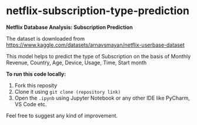 # netflix-subscription-type-prediction


**Netflix Database Analysis: Subscription Prediction**

The dataset is downloaded from https://www.kaggle.com/datasets/arnavsmayan/netflix-userbase-dataset

This model helps to predict the type of Subscription on the basis of Monthly Revenue, Country,	Age,	Device,	Usage, Time,	Start month

**To run this code locally:**

1. Fork this reposity
2. Clone it using `git clone (repository link)`
3. Open the `.ipynb` using Jupyter Notebook or any other IDE like PyCharm, VS Code etc.

Feel free to suggest any kind of improvement.



